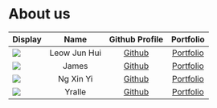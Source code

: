# About us

Display | Name | Github Profile | Portfolio 
--------|:----:|:--------------:|:---------:
![](https://via.placeholder.com/100.png?text=Photo) | Leow Jun Hui | [Github](https://github.com/IcyNoPeople) | [Portfolio](docs/team/leowjunhui.md)
![](https://via.placeholder.com/100.png?text=Photo) | James | [Github](https://github.com/Mr-YaRou) | [Portfolio](docs/team/johndoe.md)
![](https://via.placeholder.com/100.png?text=Photo) | Ng Xin Yi | [Github](https://github.com/Elxyng) | [Portfolio](docs/team/johndoe.md)
![](https://via.placeholder.com/100.png?text=Photo) | Yralle | [Github](https://github.com/) | [Portfolio](docs/team/yralle.md)
